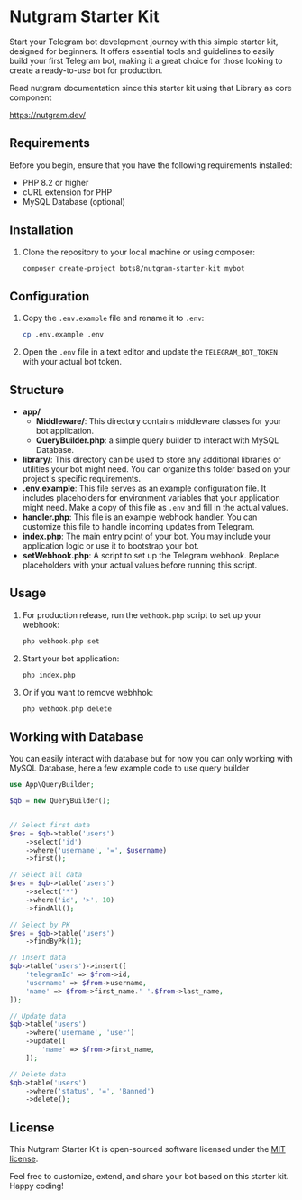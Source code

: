 # Nutgram Starter Kit

Start your Telegram bot development journey with this simple starter kit, designed for beginners. It offers essential tools and guidelines to easily build your first Telegram bot, making it a great choice for those looking to create a ready-to-use bot for production.

Read nutgram documentation since this starter kit using that Library as core component 

https://nutgram.dev/

## Requirements

Before you begin, ensure that you have the following requirements installed:

- PHP 8.2 or higher
- cURL extension for PHP
- MySQL Database (optional)

## Installation

1. Clone the repository to your local machine or using composer:

    ```bash
    composer create-project bots8/nutgram-starter-kit mybot
    ```

## Configuration

1. Copy the `.env.example` file and rename it to `.env`:

    ```bash
    cp .env.example .env
    ```

2. Open the `.env` file in a text editor and update the `TELEGRAM_BOT_TOKEN` with your actual bot token.

## Structure

- **app/**
  - **Middleware/**: This directory contains middleware classes for your bot application.
  - **QueryBuilder.php**: a simple query builder to interact with MySQL Database.
- **library/**: This directory can be used to store any additional libraries or utilities your bot might need. You can organize this folder based on your project's specific requirements.
- **.env.example**: This file serves as an example configuration file. It includes placeholders for environment variables that your application might need. Make a copy of this file as `.env` and fill in the actual values.
- **handler.php**: This file is an example webhook handler. You can customize this file to handle incoming updates from Telegram.
- **index.php**: The main entry point of your bot. You may include your application logic or use it to bootstrap your bot.
- **setWebhook.php**: A script to set up the Telegram webhook. Replace placeholders with your actual values before running this script.


## Usage

1. For production release, run the `webhook.php` script to set up your webhook:

    ```bash
    php webhook.php set
    ```

2. Start your bot application:

    ```bash
    php index.php
    ```
    
3. Or if you want to remove webhhok:

    ```bash
    php webhook.php delete
    ```

## Working with Database

You can easily interact with database but for now you can only working with MySQL Database, here a few example code to use query builder

```php
use App\QueryBuilder;

$qb = new QueryBuilder();


// Select first data
$res = $qb->table('users')
    ->select('id')
    ->where('username', '=', $username)
    ->first();

// Select all data
$res = $qb->table('users')
    ->select('*')
    ->where('id', '>', 10)
    ->findAll();

// Select by PK
$res = $qb->table('users')
    ->findByPk(1);

// Insert data
$qb->table('users')->insert([
    'telegramId' => $from->id,
    'username' => $from->username,
    'name' => $from->first_name.' '.$from->last_name,
]);

// Update data
$qb->table('users')
    ->where('username', 'user')
    ->update([
        'name' => $from->first_name,
    ]);

// Delete data
$qb->table('users')
    ->where('status', '=', 'Banned')
    ->delete();

```

## License

This Nutgram Starter Kit is open-sourced software licensed under the [MIT license](LICENSE).

Feel free to customize, extend, and share your bot based on this starter kit. Happy coding!